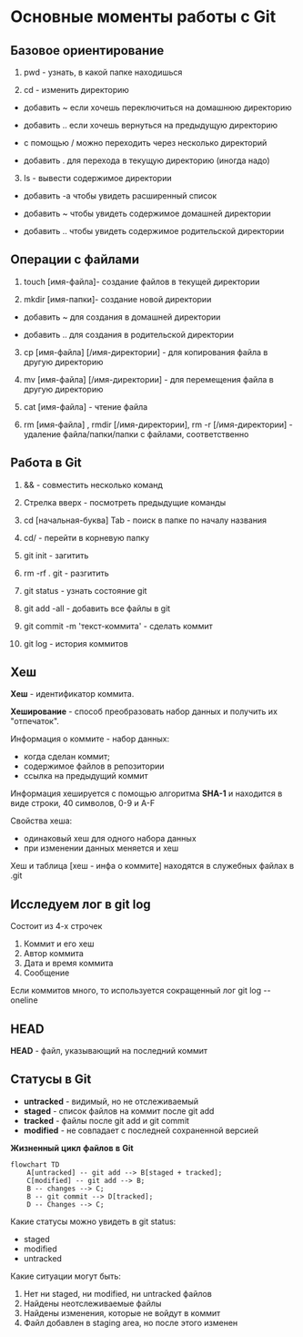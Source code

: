 # Основные моменты работы с Git

## Базовое ориентирование

1. pwd - узнать, в какой папке находишься

2. cd - изменить директорию 

 * добавить ~ если хочешь переключиться на домашнюю директорию

 * добавить .. если хочешь вернуться на предыдущую директорию
 
 * с помощью / можно переходить через несколько директорий

 * добавить . для перехода в текущую директорию (иногда надо)

3. ls - вывести содержимое директории

 * добавить -а чтобы увидеть расширенный список

 * добавить ~ чтобы увидеть содержимое домашней директории

 * добавить .. чтобы увидеть содержимое родительской директории

## Операции с файлами

1. touch [имя-файла]- создание файлов в текущей директории

2. mkdir [имя-папки]- создание новой директории

 * добавить ~ для создания в домашней директории

 * добавить .. для создания в родительской директории

3. cp [имя-файла] [/имя-директории] - для копирования файла в другую директорию

4. mv [имя-файла] [/имя-директории] - для перемещения файла в другую директорию

5. cat [имя-файла] - чтение файла

6. rm [имя-файла] , rmdir [/имя-директории], rm -r [/имя-директории] - удаление файла/папки/папки с файлами, соответственно

## Работа в Git

1. && - совместить несколько команд

2. Стрелка вверх - посмотреть предыдущие команды

3. cd [начальная-буква] Tab  - поиск в папке по началу названия

4. cd/ - перейти в корневую папку

5. git init - загитить

6. rm -rf . git - разгитить

7. git status - узнать состояние git

8. git add -all - добавить все файлы в git

9. git commit -m 'текст-коммита' - сделать коммит

10. git log - история коммитов

## Хеш

**Хеш** - идентификатор коммита.

**Хеширование** - способ преобразовать набор данных и получить их "отпечаток".

Информация о коммите - набор данных: 
* когда сделан коммит;
* содержимое файлов в репозитории
* ссылка на предыдущий коммит

Информация хешируется с помощью алгоритма **SHA-1** и находится в виде строки, 40 символов, 0-9 и A-F

Свойства хеша: 
* одинаковый хеш для одного набора данных
* при изменении данных меняется и хеш

Хеш и таблица [хеш - инфа о коммите] находятся в служебных файлах в .git

## Исследуем лог в git log

Состоит из 4-х строчек

1. Коммит и его хеш
2. Автор коммита
3. Дата и время коммита
4. Сообщение

Если коммитов много, то используется сокращенный лог git log --oneline

## HEAD

**HEAD** - файл, указывающий на последний коммит

## Статусы в Git

* **untracked** - видимый, но не отслеживаемый
* **staged** - список файлов на коммит после git add
* **tracked** - файлы после git add и git commit
* **modified** - не совпадает с последней сохраненной версией

**Жизненный** **цикл** **файлов** **в** **Git**

```mermaid
flowchart TD
    A[untracked] -- git add --> B[staged + tracked];
    C[modified] -- git add --> B;
    B -- changes --> C;
    B -- git commit --> D[tracked];
    D -- Changes --> C;
```

Какие статусы можно увидеть в git status:
* staged
* modified
* untracked

Какие ситуации могут быть:
1. Нет ни staged, ни modified, ни untracked файлов
2. Найдены неотслеживаемые файлы
3. Найдены изменения, которые не войдут в коммит
4. Файл добавлен в staging area, но после этого изменен